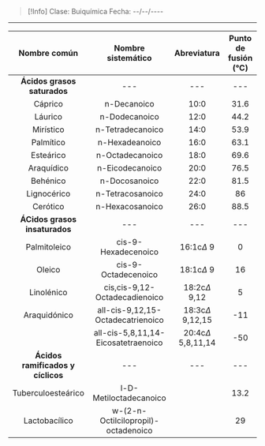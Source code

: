 >[!Info]
>Clase: Buiquímica
>Fecha: --/--/----

---

|           Nombre común            |         Nombre sistemático          |       Abreviatura       | Punto de fusión (°C) |
| :-------------------------------: | :---------------------------------: | :---------------------: | :------------------: |
|    **Ácidos grasos saturados**    |                 ---                 |           ---           |         ---          |
|              Cáprico              |             n-Decanoico             |          10:0           |         31.6         |
|              Láurico              |            n-Dodecanoico            |          12:0           |         44.2         |
|             Mirístico             |          n-Tetradecanoico           |          14:0           |         53.9         |
|             Palmítico             |           n-Hexadeanoico            |          16:0           |         63.1         |
|             Esteárico             |           n-Octadecanoico           |          18:0           |         69.6         |
|            Araquídico             |           n-Eicodecanoico           |          20:0           |         76.5         |
|             Behénico              |            n-Docosanoico            |          22:0           |         81.5         |
|            Lignocérico            |          n-Tetracosanoico           |          24:0           |          86          |
|             Cerótico              |           n-Hexacosanoico           |          26:0           |         88.5         |
|   **ÁCidos grasos insaturados**   |                 ---                 |           ---           |         ---          |
|           Palmitoleico            |         cis-9-Hexadecenoico         |     16:1c$\Delta$ 9     |          0           |
|              Oleico               |         cis-9-Octadecenoico         |     18:1c$\Delta$ 9     |          16          |
|            Linolénico             |    cis,cis-9,12-Octadecadienoico    |   18:2c$\Delta$ 9,12    |          5           |
|           Araquidónico            |  all-cis-9,12,15-Octadecatrienoico  |  18:3c$\Delta$ 9,12,15  |         -11          |
|                                   | all-cis-5,8,11,14-Eicosatetraenoico | 20:4c$\Delta$ 5,8,11,14 |         -50          |
| **Ácidos ramificados y cíclicos** |                 ---                 |           ---           |         ---          |
|        Tuberculoesteárico         |       l-D-Metiloctadecanoico        |                         |         13.2         |
|           Lactobacílico           | w-(2-n-Octilcilopropil)-octadenoico |                         |          29          |
